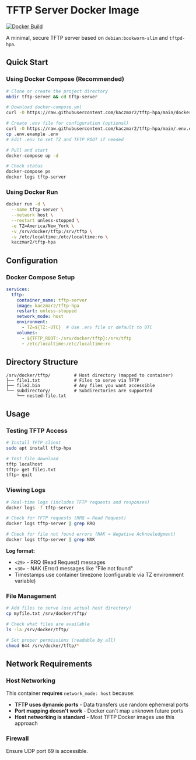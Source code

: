 # TFTP Server Docker Image

[![Docker Build](https://github.com/kaczmar2/tftp-hpa/actions/workflows/docker-build.yml/badge.svg)](https://github.com/kaczmar2/tftp-hpa/actions/workflows/docker-build.yml)

A minimal, secure TFTP server based on `debian:bookworm-slim` and `tftpd-hpa`.

## Quick Start

### Using Docker Compose (Recommended)

```bash
# Clone or create the project directory
mkdir tftp-server && cd tftp-server

# Download docker-compose.yml
curl -O https://raw.githubusercontent.com/kaczmar2/tftp-hpa/main/docker-compose.yml

# Create .env file for configuration (optional)
curl -O https://raw.githubusercontent.com/kaczmar2/tftp-hpa/main/.env.example
cp .env.example .env
# Edit .env to set TZ and TFTP_ROOT if needed

# Pull and start
docker-compose up -d

# Check status
docker-compose ps
docker logs tftp-server
```

### Using Docker Run

```bash
docker run -d \
  --name tftp-server \
  --network host \
  --restart unless-stopped \
  -e TZ=America/New_York \
  -v /srv/docker/tftp:/srv/tftp \
  -v /etc/localtime:/etc/localtime:ro \
  kaczmar2/tftp-hpa
```

## Configuration

### Docker Compose Setup

```yaml
services:
  tftp:
    container_name: tftp-server
    image: kaczmar2/tftp-hpa
    restart: unless-stopped
    network_mode: host
    environment:
      - TZ=${TZ:-UTC}  # Use .env file or default to UTC
    volumes:
      - ${TFTP_ROOT:-/srv/docker/tftp}:/srv/tftp
      - /etc/localtime:/etc/localtime:ro
```

## Directory Structure

```
/srv/docker/tftp/         # Host directory (mapped to container)
├── file1.txt             # Files to serve via TFTP
├── file2.bin             # Any files you want accessible
└── subdirectory/         # Subdirectories are supported
    └── nested-file.txt
```

## Usage

### Testing TFTP Access

```bash
# Install TFTP client
sudo apt install tftp-hpa

# Test file download
tftp localhost
tftp> get file1.txt
tftp> quit
```

### Viewing Logs

```bash
# Real-time logs (includes TFTP requests and responses)
docker logs -f tftp-server

# Check for TFTP requests (RRQ = Read Request)
docker logs tftp-server | grep RRQ

# Check for file not found errors (NAK = Negative Acknowledgment)
docker logs tftp-server | grep NAK
```

**Log format:**
- `<29>` - RRQ (Read Request) messages
- `<30>` - NAK (Error) messages like "File not found"
- Timestamps use container timezone (configurable via TZ environment variable)

### File Management

```bash
# Add files to serve (use actual host directory)
cp myfile.txt /srv/docker/tftp/

# Check what files are available
ls -la /srv/docker/tftp/

# Set proper permissions (readable by all)
chmod 644 /srv/docker/tftp/*
```

## Network Requirements

### Host Networking

This container **requires** `network_mode: host` because:

- **TFTP uses dynamic ports** - Data transfers use random ephemeral ports
- **Port mapping doesn't work** - Docker can't map unknown future ports
- **Host networking is standard** - Most TFTP Docker images use this approach

### Firewall

Ensure UDP port 69 is accessible.
